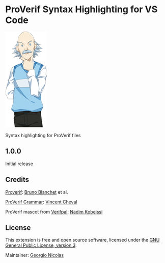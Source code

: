 # ProVerif Syntax Highlighting for VS Code

![ProVerif](img/proverif.png)

Syntax highlighting for ProVerif files

## 1.0.0

Initial release

## Credits

[Proverif](https://prosecco.gforge.inria.fr/personal/bblanche/proverif/): [Bruno Blanchet](https://prosecco.gforge.inria.fr/personal/bblanche/) et al.

[ProVerif Grammar](https://github.com/VincentCheval/language-proverif/blob/master/grammars/proverif.cson): [Vincent Cheval](https://prosecco.gforge.inria.fr/personal/vcheval/)

ProVerif mascot from [Verifpal](https://verifpal.com): [Nadim Kobeissi](https://nadim.computer/)

## License

This extension is free and open source software, licensed under the [GNU General Public License, version 3](https://www.gnu.org/licenses/gpl-3.0.en.html).

Maintainer: [Georgio Nicolas](https://georgio.xyz)
